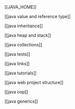 [[JAVA_HOME]]

[[java value and reference type]]

[[java inheritance]]

[[java heap and stack]]

[[java collections]]

[[java tests]]

[[java links]]

[[java tutorials]]

[[java web project structure]]

[[java oop]]

[[java generics]]

